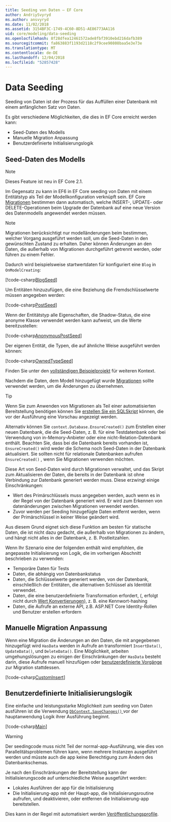 ```yaml
---
title: Seeding von Daten – EF Core
author: AndriySvyryd
ms.author: ansvyryd
ms.date: 11/02/2018
ms.assetid: 3154BF3C-1749-4C60-8D51-AE86773AA116
uid: core/modeling/data-seeding
ms.openlocfilehash: 8f28dfea12461572ade8fbf3910ebd216dafb389
ms.sourcegitcommit: fa863883f1193d2118c2f9cee90808baa5e3e73e
ms.translationtype: MT
ms.contentlocale: de-DE
ms.lasthandoff: 12/04/2018
ms.locfileid: "52857428"
---
```

# <a name="data-seeding"></a>Data Seeding

Seeding von Daten ist der Prozess für das Auffüllen einer Datenbank mit einem anfänglichen Satz von Daten.

Es gibt verschiedene Möglichkeiten, die dies in EF Core erreicht werden kann:
* Seed-Daten des Modells
* Manuelle Migration Anpassung
* Benutzerdefinierte Initialisierungslogik

## <a name="model-seed-data"></a>Seed-Daten des Modells

> [!NOTE]
> Dieses Feature ist neu in EF Core 2.1.

Im Gegensatz zu kann in EF6 in EF Core seeding von Daten mit einem Entitätstyp als Teil der Modellkonfiguration verknüpft sein. EF Core [Migrationen](xref:core/managing-schemas/migrations/index) bestimmen dann automatisch, welche INSERT-, UPDATE- oder DELETE-Operationen beim Upgrade der Datenbank auf eine neue Version des Datenmodells angewendet werden müssen.

> [!NOTE]
> Migrationen berücksichtigt nur modelländerungen beim bestimmen, welcher Vorgang ausgeführt werden soll, um die Seed-Daten in den gewünschten Zustand zu erhalten. Daher können Änderungen an den Daten, die außerhalb von Migrationen durchgeführt getrennt werden, oder führen zu einem Fehler.

Dadurch wird beispielsweise startwertdaten für konfiguriert eine `Blog` in `OnModelCreating`:

[!code-csharp[BlogSeed](../../../samples/core/Modeling/DataSeeding/DataSeedingContext.cs?name=BlogSeed)]

Um Entitäten hinzuzufügen, die eine Beziehung die Fremdschlüsselwerte müssen angegeben werden:

[!code-csharp[PostSeed](../../../samples/core/Modeling/DataSeeding/DataSeedingContext.cs?name=PostSeed)]

Wenn der Entitätstyp alle Eigenschaften, die Shadow-Status, die eine anonyme Klasse verwendet werden kann aufweist, um die Werte bereitzustellen:

[!code-csharp[AnonymousPostSeed](../../../samples/core/Modeling/DataSeeding/DataSeedingContext.cs?name=AnonymousPostSeed)]

Der eigenen Entität, die Typen, die auf ähnliche Weise ausgeführt werden können:

[!code-csharp[OwnedTypeSeed](../../../samples/core/Modeling/DataSeeding/DataSeedingContext.cs?name=OwnedTypeSeed)]

Finden Sie unter den [vollständigen Beispielprojekt](https://github.com/aspnet/EntityFramework.Docs/tree/master/samples/core/Modeling/DataSeeding) für weiteren Kontext.

Nachdem die Daten, dem Modell hinzugefügt wurde [Migrationen](xref:core/managing-schemas/migrations/index) sollte verwendet werden, um die Änderungen zu übernehmen.

> [!TIP]
> Wenn Sie zum Anwenden von Migrationen als Teil einer automatisierten Bereitstellung benötigen können Sie [erstellen Sie ein SQL­Skript](xref:core/managing-schemas/migrations/index#generate-sql-scripts) können, die vor der Ausführung eine Vorschau angezeigt werden.

Alternativ können Sie `context.Database.EnsureCreated()` zum Erstellen einer neuen Datenbank, die die Seed-Daten, z. B. für eine Testdatenbank oder bei Verwendung von in-Memory-Anbieter oder eine nicht-Relation-Datenbank enthält. Beachten Sie, dass bei die Datenbank bereits vorhanden ist, `EnsureCreated()` wird weder die Schema noch Seed-Daten in der Datenbank aktualisiert. Sie sollten nicht für relationale Datenbanken aufrufen `EnsureCreated()` , wenn Sie Migrationen verwenden möchten.

Diese Art von Seed-Daten wird durch Migrationen verwaltet, und das Skript zum Aktualisieren der Daten, die bereits in der Datenbank ist ohne Verbindung zur Datenbank generiert werden muss. Diese erzwingt einige Einschränkungen:
* Wert des Primärschlüssels muss angegeben werden, auch wenn es in der Regel von der Datenbank generiert wird. Er wird zum Erkennen von datenänderungen zwischen Migrationen verwendet werden.
* Zuvor werden per Seeding hinzugefügte Daten entfernt werden, wenn der Primärschlüssel in keiner Weise geändert wird.

Aus diesem Grund eignet sich diese Funktion am besten für statische Daten, die ist nicht dazu gedacht, die außerhalb von Migrationen zu ändern, und hängt nicht alles in der Datenbank, z. B. Postleitzahlen.

Wenn Ihr Szenario eine der folgenden enthält wird empfohlen, die angepasste Initialisierung von Logik, die im vorherigen Abschnitt beschrieben zu verwenden:
* Temporäre Daten für Tests
* Daten, die abhängig von Datenbankstatus
* Daten, die Schlüsselwerte generiert werden, von der Datenbank, einschließlich der Entitäten, die alternativen Schlüssel als Identität verwendet.
* Daten, die eine benutzerdefinierte Transformation erfordert, (, erfolgt nicht durch [Wert Konvertierungen](xref:core/modeling/value-conversions)), z. B. eine Kennwort-hashing
* Daten, die Aufrufe an externe API, z.B. ASP.NET Core Identity-Rollen und Benutzer erstellen erfordern

## <a name="manual-migration-customization"></a>Manuelle Migration Anpassung

Wenn eine Migration die Änderungen an den Daten, die mit angegebenen hinzugefügt wird `HasData` werden in Aufrufe an transformiert `InsertData()`, `UpdateData()`, und `DeleteData()`. Eine Möglichkeit, arbeiten umgehungslösungen zu einigen der Einschränkungen der `HasData` besteht darin, diese Aufrufe manuell hinzufügen oder [benutzerdefinierte Vorgänge](xref:core/managing-schemas/migrations/operations) zur Migration stattdessen.

[!code-csharp[CustomInsert](../../../samples/core/Modeling/DataSeeding/Migrations/20181102235626_Initial.cs?name=CustomInsert)]

## <a name="custom-initialization-logic"></a>Benutzerdefinierte Initialisierungslogik

Eine einfache und leistungsstarke Möglichkeit zum seeding von Daten ausführen ist die Verwendung [ `DbContext.SaveChanges()` ](xref:core/saving/index) vor der hauptanwendung Logik ihrer Ausführung beginnt.

[!code-csharp[Main](../../../samples/core/Modeling/DataSeeding/Program.cs?name=CustomSeeding)]

> [!WARNING]
> Der seedingcode muss nicht Teil der normal-app-Ausführung, wie dies von Parallelitätsproblemen führen kann, wenn mehrere Instanzen ausgeführt werden und müsste auch die app keine Berechtigung zum Ändern des Datenbankschemas.

Je nach den Einschränkungen der Bereitstellung kann der Initialisierungscode auf unterschiedliche Weise ausgeführt werden:
* Lokales Ausführen der app für die Initialisierung
* Die Initialisierung-app mit der Haupt-app, die Initialisierungsroutine aufrufen, und deaktivieren, oder entfernen die Initialisierung-app bereitstellen.

Dies kann in der Regel mit automatisiert werden [Veröffentlichungsprofile](https://docs.microsoft.com/en-us/aspnet/core/host-and-deploy/visual-studio-publish-profiles).
